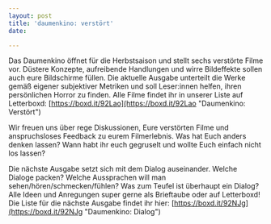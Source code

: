 ```yaml
---
layout: post
title: 'daumenkino: verstört'
date: 

---
```

Das Daumenkino öffnet für die Herbstsaison und stellt sechs verstörte Filme vor. Düstere Konzepte, aufreibende Handlungen und wirre Bildeffekte sollen auch eure Bildschirme füllen. Die aktuelle Ausgabe unterteilt die Werke gemäß eigener subjektiver Metriken und soll Leser:innen helfen, ihren persönlichen Horror zu finden. Alle Filme findet ihr in unserer Liste auf Letterboxd: [https://boxd.it/92Lao](https://boxd.it/92Lao "Daumenkino: Verstört")

Wir freuen uns über rege Diskussionen, Eure verstörten Filme und anspruchsloses Feedback zu eurem Filmerlebnis. Was hat Euch anders denken lassen? Wann habt ihr euch gegruselt und wollte Euch einfach nicht los lassen?

Die nächste Ausgabe setzt sich mit dem Dialog auseinander. Welche Dialoge packen? Welche Aussprachen will man sehen/hören/schmecken/fühlen? Was zum Teufel ist überhaupt ein Dialog? Alle Ideen und Anregungen super gerne als Brieftaube oder auf Letterboxd! Die Liste für die nächste Ausgabe findet ihr hier: [https://boxd.it/92NJg](https://boxd.it/92NJg "Daumenkino: Dialog") 